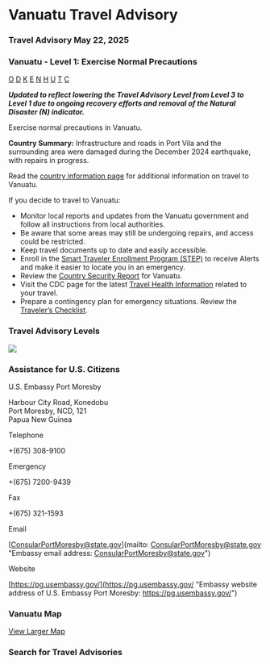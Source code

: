 # Vanuatu Travel Advisory

### Travel Advisory May 22, 2025

### Vanuatu - Level 1: Exercise Normal Precautions

[O](javascript:void(0); "Tool Tip: Other")
[D](javascript:void(0); "Tool Tip: Wrongful Detention")
[K](javascript:void(0); "Tool Tip: Kidnap and Hostage")
[E](javascript:void(0); "Tool Tip: Event")
[N](javascript:void(0); "Tool Tip: Disaster")
[H](javascript:void(0); "Tool Tip: Health")
[U](javascript:void(0); "Tool Tip: Civil Unrest")
[T](javascript:void(0); "Tool Tip: Terrorism")
[C](javascript:void(0); "Tool Tip: Crimes")

***Updated to reflect lowering the Travel Advisory Level from Level 3 to Level 1 due to ongoing recovery efforts and removal of the Natural Disaster (N) indicator.***

Exercise normal precautions in Vanuatu.

**Country Summary:** Infrastructure and roads in Port Vila and the surrounding area were damaged during the December 2024 earthquake, with repairs in progress.

Read the [country information page](https://travel.state.gov/content/travel/en/international-travel/International-Travel-Country-Information-Pages/Vanuatu.html) for additional information on travel to Vanuatu.

If you decide to travel to Vanuatu:

* Monitor local reports and updates from the Vanuatu government and follow all instructions from local authorities.
* Be aware that some areas may still be undergoing repairs, and access could be restricted.
* Keep travel documents up to date and easily accessible.
* Enroll in the [Smart Traveler Enrollment Program (STEP)](https://step.state.gov/step/) to receive Alerts and make it easier to locate you in an emergency.
* Review the [Country Security Report](https://www.osac.gov/Content/Report/4f26caa5-c08c-4544-a4de-1ccf97621610) for Vanuatu.
* Visit the CDC page for the latest [Travel Health Information](https://wwwnc.cdc.gov/travel/destinations/list) related to your travel.
* Prepare a contingency plan for emergency situations. Review the [Traveler’s Checklist](https://travel.state.gov/content/passports/en/go/checklist.html).

### Travel Advisory Levels

[![](/content/dam/NEWTravelAssets/images/travel-levelv2.svg)](/content/travel/en/international-travel/before-you-go/about-our-new-products.html "Travel Advisory Levels")

### Assistance for U.S. Citizens

U.S. Embassy Port Moresby

Harbour City Road, Konedobu  
Port Moresby, NCD, 121  
Papua New Guinea

Telephone

+(675) 308-9100

Emergency

+(675) 7200-9439

Fax

+(675) 321-1593

Email

[ConsularPortMoresby@state.gov](mailto: ConsularPortMoresby@state.gov "Embassy email address: ConsularPortMoresby@state.gov")

Website

[https://pg.usembassy.gov/](https://pg.usembassy.gov/ "Embassy website address of U.S. Embassy Port Moresby: https://pg.usembassy.gov/")

### Vanuatu Map

[View Larger Map](https://travelmaps.state.gov/TSGMap/?extent=160.447207707,-20.717002772,176.405024619,-12.70721322 "Map of Vanuatu")



### Search for Travel Advisories